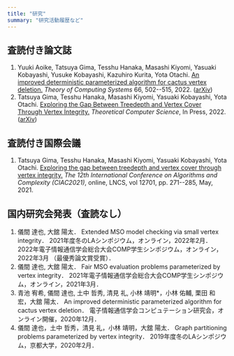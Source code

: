 ```yaml
---
title: "研究"
summary: "研究活動履歴など"
---
```


## 査読付き論文誌
1. Yuuki Aoike, Tatsuya Gima, Tesshu Hanaka, Masashi Kiyomi, Yasuaki Kobayashi, Yusuke Kobayashi, Kazuhiro Kurita, Yota Otachi.
[An improved deterministic parameterized algorithm for cactus vertex deletion.](https://doi.org/10.1007/s00224-022-10076-x)
_Theory of Computing Systems_ 66, 502--515, 2022. ([arXiv](https://arxiv.org/abs/2012.04910))
1. Tatsuya Gima, Tesshu Hanaka, Masashi Kiyomi, Yasuaki Kobayashi, Yota Otachi.
[Exploring the Gap Between Treedepth and Vertex Cover Through Vertex Integrity.](https://doi.org/10.1016/j.tcs.2022.03.021)
_Theoretical Computer Science_, In Press, 2022. ([arXiv](https://arxiv.org/abs/2101.09414))

## 査読付き国際会議
1. Tatsuya Gima, Tesshu Hanaka, Masashi Kiyomi, Yasuaki Kobayashi, Yota Otachi.
[Exploring the gap between treedepth and vertex cover through vertex integrity.](https://doi.org/10.1007/978-3-030-75242-2_19)
_The 12th International Conference on Algorithms and Complexity (CIAC2021)_, online,
LNCS, vol 12701, pp. 271--285, May, 2021.

## 国内研究会発表（査読なし）
1. 儀間 達也, 大舘 陽太．
Extended MSO model checking via small vertex integrity．
2021年度冬のLAシンポジウム，オンライン，2022年2月．
2022年電子情報通信学会総合大会COMP学生シンポジウム，オンライン，2022年3月 （最優秀論文賞受賞）．
1. 儀間 達也, 大舘 陽太．
Fair MSO evaluation problems parameterized by vertex integrity．
2021年電子情報通信学会総合大会COMP学生シンポジウム，オンライン，2021年3月．
1. 青池 宥希, 儀間 達也, 土中 哲秀, 清見 礼, 小林 靖明*，小林 佑輔, 栗田 和宏，大舘 陽太．
An improved deterministic parameterized algorithm for cactus vertex deletion．
電子情報通信学会コンピュテーション研究会，オンライン開催，2020年12月．
1. 儀間 達也，土中 哲秀，清見 礼，小林 靖明，大舘 陽太．
Graph partitioning problems parameterized by vertex integrity．
2019年度冬のLAシンポジウム，京都大学，2020年2月．